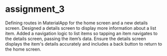 # assignment_3

Defining routes in MaterialApp for the home screen and a new details screen. 
Designed a details screen to display more information about a list item. 
Added a navigation logic to list items so tapping an item navigates to the details screen, passing the item’s data. Ensure the details screen displays the item's details accurately and includes a back button to return to the home screen.
